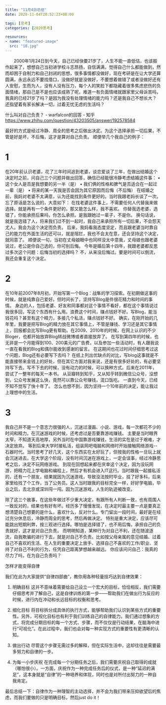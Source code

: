 ```yaml
---
title: "11月4日总结"
date: 2020-11-04T20:52:23+08:00

tags: [思考]
categories: [2020思考]

resources:
- name: "featured-image"
  src: "18.jpg"
---
```


<!--more-->	

&emsp;&emsp;2000年1月24日到今天，自己已经快要21岁了，人生不能一直低估，也该振作起来了，想想自己当初进学校斗志昂扬，自信满满，觉得自己什么都能做到，然而却困于自制力和自己封闭的思想，很多事情都没做好，现在考研是在让大学还算圆满，永远永远不要找借口，没做好就是没做好，不要想着做错了或者没做好还有人安慰，生而为人，没有人没有压力，每个人的笑脸下都隐藏着很多焦虑悲伤的负面情绪，那自己是不是也应该成熟了呢，难道一有负面情绪就跟家里父母诉苦吗，我真的已经21岁了吗？是因为我没有处理情绪的能力吗？还是我自己不想长大？还指望着有家长解决一切，过着无忧无虑的生活吗？



什么叫对自己负责？ - warfalcon的回答 - 知乎 https://www.zhihu.com/question/43203505/answer/192578584

最好的方式是经过冷静、周全的思考之后做出决定。为这个选择承担一切后果，不管是好是坏，不后悔，这才是算对自己负责。
顺便举几个我自己的例子：
# 1

在20年前认识老婆，花了三年时间追到老婆，谈恋爱谈了三年，在做出结婚这个决定时之前，问自己三个问题并做出回答，确信已经能很冷静考虑结婚这件事：
• 这个女人是否是我想要的另一半（是）
• 我们俩的性格和脾气是否适合在一起过一辈（是）
• 将来的某一天我是否会因为其它原因而后悔（不后悔）
在结婚之前，我妈对老婆不太满意，认为还能找到条件更好的。当时我跟老妈长谈了一次。忘了原话是怎么说的，大意如下：
在找老婆这件事上，不需要任何人代替我来做选择。就是再有一个条件更好的，那又能怎么样，我不喜欢。
你替我选老婆，选错了，你能承担后果吗，你怎么承担。是我跟她过一辈子，不是你。
换句话说，就是我选错了人，将来我们过不到一起时，我自己来承担所有一切后果，不会怨天尤人。我会为这个决定而负责。
后来，我妈看我态度坚定，而且跟老婆当时靠自己的能力在外面生活的还可以，就是阻拦，我也不会太在意，还会坚持这个决定，就同意了。
顺便说一句，当初在丈母娘眼中也同样没太中意我，丈母娘也跟老婆说过，老公是你自己选的，你可别后悔。
今年是婚后第十四年，我跟老婆都反思过多次这个问题：后悔当初的选择吗？
不，从来没后悔过。要是时间可以倒流，我还会重复这个决定。

# 2
在10年前2007年8月初，开始写第一个Blog：战隼的学习探索。在初期做这事的时候，就是纯靠自己爱好。但时间长了，坚持写Blog是件很花精力和时间的事情。
身边的人，包括老婆、好友和同事都对这个事情不看好，都在这个事情说过我很多回，写这个东西有什么用。浪费这个时间，赚点钱好不好。写Blog，能当钱花吗？甚至有这个精力，多接几个私活，赚点钱好不好。
确实，在刚开始的几年里，我要是把写Blog的精力放在其它事情上，不管是赚钱、学习还是其它事情上，回报都会比写Blog更有帮助。在2009、2010年的时候，在网上认识的不少Bloger，也都开始放弃Blog转战微博或者直接放弃了。
在写到第四年的时候，也无非是一个月能得到100、200美元的广告费，以及参加一些活动时，有人跟我说一直在看我的Blog和偶尔能收到感谢的留言。
在这期间也花过时间仔细思考过这个问题，Blog还有必要写下去吗？
在纸上列出优缺点的对比，写blog这事就是不能直接带来金钱上的好处，但在其它方面对我来说，还是有很多好处的，有必要坚持写下去。写不下去的时候，没有动力的时候，可以换种方式。后来在2011年，尝试了一整年的每天一本书。
从豆瓣转到知乎，又从知乎转到微信公众号，没想到，公众号发展这么快，竟然可以靠公众号赚钱，混口饭吃。
一直到今天，已经不知不觉写了快十年了。
怎么也想不到，因为坚持一个10年前的决定，能让我过上理想中的生活。

# 3
我自己并不是一个意志力很强的人，沉迷过漫画、小说、游戏，每一次都花不少的时间和精力。在沉迷游戏的时候，还考虑过是否要靠游戏赚钱。 主要是当时眼界太窄，不知道天高地厚，另外当时在中国靠游戏赚钱，生活的实在是过于艰难，才决定放弃。
等到后来大学时接私活，组装网吧电脑和网络时开始接触网络游戏--石器时代。当时思考了好几天，这个东西实在太好玩了，但按我的性格一旦玩上就会沉迷进去，在大学这个阶段，没有时间沉迷在游戏上，一定会误事，经过冷静思考之后，决定不玩网络游戏。
到现在回想起来都在庆幸这个决定，因为没玩网游，把精力花上学电脑和编程上，然后才有机会进入IT这行。当时跟我一起接私活的，还有一个朋友，结果就因为沉迷游戏，导致没法按时毕业，挂了好多科，后来家里给找了个工作，当了公务员。这人当时跟我的目标完全一样，好好学电脑，毕业之后，去北京或深圳闯一闯。因为沉迷游戏，人生的轨迹被改变。

除了这三个故事，在这些年做过不少重大决定，有跟所有人判断一致，也有周围人一致反对的，结果也有好有坏。经历多了慢慢发现，在决定时最主要一点是要真正想清楚自己想要的是什么，喜欢什么，反对什么。专门留出一段时间，最好是在经过充分休息后，冷静而周全的思考，然后再做决定。
特别是重大决定，应该尽可能跳出短期利弊，按三观进行选择。哪怕是选择错了，也不用后悔，承担自己的负责就好，这才是对自己负责。
而明明知道，某种行为对自己不利，还在随波逐流，自我欺骗的进行下去，就是对自己不负责。比如按父母亲属的意见结婚、过着自己不喜欢的生活、在人生的重要决定上放手、选择自己不喜欢的工作/职业、坚持了对自己不利的行为，任凭自己距离梦想越来越远。
你应该问问自己：我真的尽力了吗，在为自己负责吗？



怎样才能变得自律

我们在此为大家提供“自律四部曲”，教你用各种轻量技巧达到自律效果：

1. 明确目标
这并不意味着需要给自己设立一个宏大的目标，恰恰相反，我们需要仔细思考并了解自己，这是自律训练的第一步——帮助我们在做出行为反应的时候，进行内在冲动和长远目标的权衡和思考。

2. 细化目标
将目标拆分成具体的执行方式，能够帮助我们认识到某些方式的重要性。另外，可视化目标也有利于我们训练自己的自律能力。我们通过想象的方式，将完成分期目标的每一个方式、步骤，而不仅仅是行动结果，在脑海中进行“可视化”。在此过程中，我们也会对每一种实现方式的重要性有更清晰的认知。

3. 做出行动
尽管这个步骤无需过多的解释，但在实际生活中，这却往往是需要最多努力和自律的一步。

4. 为每一小步庆祝
在完成每一个分期任务之后，我们需要庆祝自己取得的成就（哪怕很小）。一方面，庆祝作为一种完成任务后的仪式，是一种“延迟的满足”，这本身就是“自律”的一种培养和体现，同时也是对所付出努力的一种自我肯定。

最后总结一下：自律作为一种理智的主动选择，并不会为我们带来压抑欲望后的焦虑，而我们要做的只是明确目标，然后just do it！